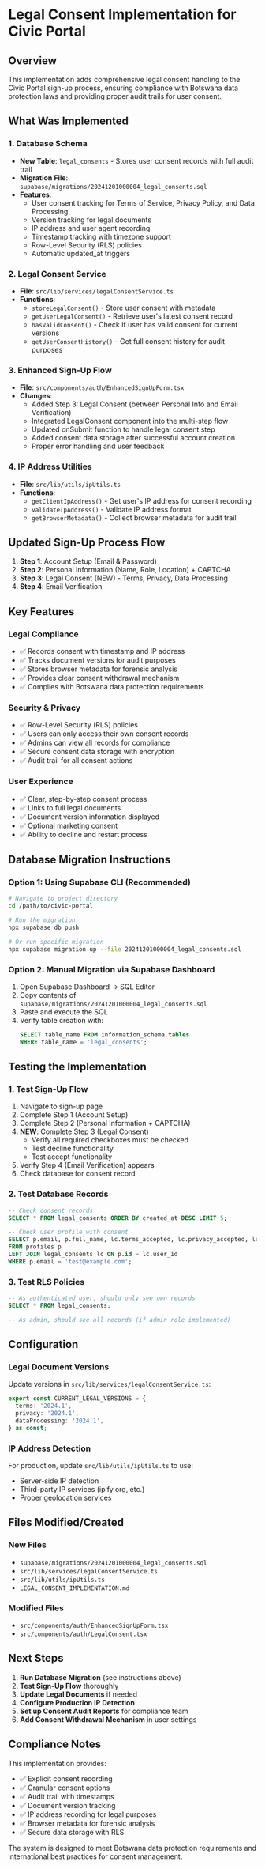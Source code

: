 # Legal Consent Implementation for Civic Portal

## Overview

This implementation adds comprehensive legal consent handling to the Civic Portal sign-up process, ensuring compliance with Botswana data protection laws and providing proper audit trails for user consent.

## What Was Implemented

### 1. Database Schema
- **New Table**: `legal_consents` - Stores user consent records with full audit trail
- **Migration File**: `supabase/migrations/20241201000004_legal_consents.sql`
- **Features**:
  - User consent tracking for Terms of Service, Privacy Policy, and Data Processing
  - Version tracking for legal documents
  - IP address and user agent recording
  - Timestamp tracking with timezone support
  - Row-Level Security (RLS) policies
  - Automatic updated_at triggers

### 2. Legal Consent Service
- **File**: `src/lib/services/legalConsentService.ts`
- **Functions**:
  - `storeLegalConsent()` - Store user consent with metadata
  - `getUserLegalConsent()` - Retrieve user's latest consent record
  - `hasValidConsent()` - Check if user has valid consent for current versions
  - `getUserConsentHistory()` - Get full consent history for audit purposes

### 3. Enhanced Sign-Up Flow
- **File**: `src/components/auth/EnhancedSignUpForm.tsx`
- **Changes**:
  - Added Step 3: Legal Consent (between Personal Info and Email Verification)
  - Integrated LegalConsent component into the multi-step flow
  - Updated onSubmit function to handle legal consent step
  - Added consent data storage after successful account creation
  - Proper error handling and user feedback

### 4. IP Address Utilities
- **File**: `src/lib/utils/ipUtils.ts`
- **Functions**:
  - `getClientIpAddress()` - Get user's IP address for consent recording
  - `validateIpAddress()` - Validate IP address format
  - `getBrowserMetadata()` - Collect browser metadata for audit trail

## Updated Sign-Up Process Flow

1. **Step 1**: Account Setup (Email & Password)
2. **Step 2**: Personal Information (Name, Role, Location) + CAPTCHA
3. **Step 3**: Legal Consent (NEW) - Terms, Privacy, Data Processing
4. **Step 4**: Email Verification

## Key Features

### Legal Compliance
- ✅ Records consent with timestamp and IP address
- ✅ Tracks document versions for audit purposes
- ✅ Stores browser metadata for forensic analysis
- ✅ Provides clear consent withdrawal mechanism
- ✅ Complies with Botswana data protection requirements

### Security & Privacy
- ✅ Row-Level Security (RLS) policies
- ✅ Users can only access their own consent records
- ✅ Admins can view all records for compliance
- ✅ Secure consent data storage with encryption
- ✅ Audit trail for all consent actions

### User Experience
- ✅ Clear, step-by-step consent process
- ✅ Links to full legal documents
- ✅ Document version information displayed
- ✅ Optional marketing consent
- ✅ Ability to decline and restart process

## Database Migration Instructions

### Option 1: Using Supabase CLI (Recommended)

```bash
# Navigate to project directory
cd /path/to/civic-portal

# Run the migration
npx supabase db push

# Or run specific migration
npx supabase migration up --file 20241201000004_legal_consents.sql
```

### Option 2: Manual Migration via Supabase Dashboard

1. Open Supabase Dashboard → SQL Editor
2. Copy contents of `supabase/migrations/20241201000004_legal_consents.sql`
3. Paste and execute the SQL
4. Verify table creation with:
   ```sql
   SELECT table_name FROM information_schema.tables 
   WHERE table_name = 'legal_consents';
   ```

## Testing the Implementation

### 1. Test Sign-Up Flow
1. Navigate to sign-up page
2. Complete Step 1 (Account Setup)
3. Complete Step 2 (Personal Information + CAPTCHA)
4. **NEW**: Complete Step 3 (Legal Consent)
   - Verify all required checkboxes must be checked
   - Test decline functionality
   - Test accept functionality
5. Verify Step 4 (Email Verification) appears
6. Check database for consent record

### 2. Test Database Records
```sql
-- Check consent records
SELECT * FROM legal_consents ORDER BY created_at DESC LIMIT 5;

-- Check user profile with consent
SELECT p.email, p.full_name, lc.terms_accepted, lc.privacy_accepted, lc.consent_timestamp
FROM profiles p
LEFT JOIN legal_consents lc ON p.id = lc.user_id
WHERE p.email = 'test@example.com';
```

### 3. Test RLS Policies
```sql
-- As authenticated user, should only see own records
SELECT * FROM legal_consents;

-- As admin, should see all records (if admin role implemented)
```

## Configuration

### Legal Document Versions
Update versions in `src/lib/services/legalConsentService.ts`:
```typescript
export const CURRENT_LEGAL_VERSIONS = {
  terms: '2024.1',
  privacy: '2024.1',
  dataProcessing: '2024.1',
} as const;
```

### IP Address Detection
For production, update `src/lib/utils/ipUtils.ts` to use:
- Server-side IP detection
- Third-party IP services (ipify.org, etc.)
- Proper geolocation services

## Files Modified/Created

### New Files
- `supabase/migrations/20241201000004_legal_consents.sql`
- `src/lib/services/legalConsentService.ts`
- `src/lib/utils/ipUtils.ts`
- `LEGAL_CONSENT_IMPLEMENTATION.md`

### Modified Files
- `src/components/auth/EnhancedSignUpForm.tsx`
- `src/components/auth/LegalConsent.tsx`

## Next Steps

1. **Run Database Migration** (see instructions above)
2. **Test Sign-Up Flow** thoroughly
3. **Update Legal Documents** if needed
4. **Configure Production IP Detection**
5. **Set up Consent Audit Reports** for compliance team
6. **Add Consent Withdrawal Mechanism** in user settings

## Compliance Notes

This implementation provides:
- ✅ Explicit consent recording
- ✅ Granular consent options
- ✅ Audit trail with timestamps
- ✅ Document version tracking
- ✅ IP address recording for legal purposes
- ✅ Browser metadata for forensic analysis
- ✅ Secure data storage with RLS

The system is designed to meet Botswana data protection requirements and international best practices for consent management.
